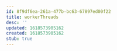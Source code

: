```yaml
---
id: 8f9df6ea-261a-477b-bc63-67897ed00f22
title: workerThreads
desc: ''
updated: 1618573905162
created: 1618573905162
stub: true
---
```


